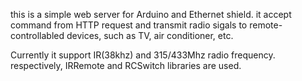 this is a simple web server for Arduino and Ethernet shield.
it accept command from HTTP request and transmit radio sigals to remote-controllabled devices, such as TV, air conditioner, etc.

Currently it support IR(38khz) and 315/433Mhz radio frequency. respectively, IRRemote and RCSwitch libraries are used.



